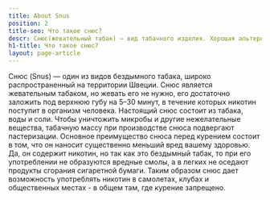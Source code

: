 ```yaml
---
title: About Snus
position: 2
title-seo: Что такое снюс?
descr: Снюс(жевательный табак) — вид табачного изделия. Хорошая альтернатива сигаретам.
h1-title: Что такое снюс?
layout: page-article
---
```


Снюс (Snus) — один из видов бездымного табака, широко распространенный на территории Швеции. 
Снюс является жевательным табаком, но жевать его не нужно, его достаточно заложить под верхнюю губу на 5–30 минут, в течение которых никотин поступит в организм человека.
Настоящий снюс состоит из табака, воды и соли. Чтобы уничтожить микробы и другие нежелательные вещества, табачную массу при производстве снюса подвергают пастеризации.
Основное преимущество снюса перед курением состоит в том, что он наносит существенно меньший вред вашему здоровью. Да, он содержит никотин, но так как это бездымный табак, то при его употреблении не образуются вредные смолы, а в легких не оседают продукты сгорания сигаретной бумаги. Таким образом снюс дает возможность употреблять никотин в самолетах, клубах и общественных местах - в общем там, где курение запрещено.
